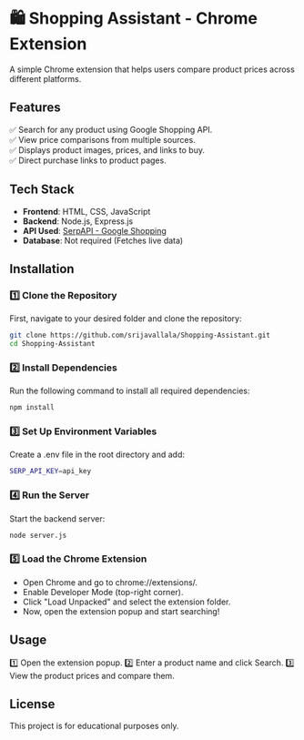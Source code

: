 # 🛍 Shopping Assistant - Chrome Extension
A simple Chrome extension that helps users compare product prices across different platforms.

##  Features
✅  Search for any product using Google Shopping API.  
✅  View price comparisons from multiple sources.  
✅  Displays product images, prices, and links to buy.  
✅  Direct purchase links to product pages.  

##  Tech Stack
- **Frontend**: HTML, CSS, JavaScript  
- **Backend**: Node.js, Express.js  
- **API Used**: [SerpAPI - Google Shopping](https://serpapi.com/)  
- **Database**: Not required (Fetches live data)  

##  Installation

### 1️⃣ Clone the Repository  
First, navigate to your desired folder and clone the repository:

```sh
git clone https://github.com/srijavallala/Shopping-Assistant.git
cd Shopping-Assistant
```

### 2️⃣ Install Dependencies
Run the following command to install all required dependencies:

```sh
npm install
```

### 3️⃣ Set Up Environment Variables
Create a .env file in the root directory and add:

```sh
SERP_API_KEY=api_key
```

### 4️⃣ Run the Server
Start the backend server:

```sh
node server.js
```

### 5️⃣ Load the Chrome Extension
- Open Chrome and go to chrome://extensions/.
- Enable Developer Mode (top-right corner).
- Click "Load Unpacked" and select the extension folder.
- Now, open the extension popup and start searching!

##  Usage
1️⃣ Open the extension popup.
2️⃣ Enter a product name and click Search.
3️⃣ View the product prices and compare them.

##  License
This project is for educational purposes only.
